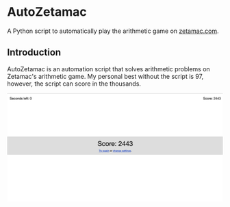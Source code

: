 # AutoZetamac

A Python script to automatically play the arithmetic game on [zetamac.com](https://arithmetic.zetamac.com/).

## Introduction

AutoZetamac is an automation script that solves arithmetic problems on Zetamac's arithmetic game. 
My personal best without the script is 97, however, the script can score in the thousands.


![Screenshot of AutoZetamac](screenshot.png)